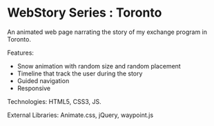 # WebStory Series : Toronto

An animated web page narrating the story of my exchange program in Toronto.

Features:
* Snow animation with random size and random placement
* Timeline that track the user during the story
* Guided navigation
* Responsive

Technologies: HTML5, CSS3, JS.

External Libraries: Animate.css, jQuery, waypoint.js